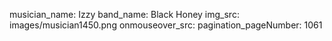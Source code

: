 musician_name: Izzy
band_name: Black Honey
img_src: images/musician1450.png
onmouseover_src: 
pagination_pageNumber: 1061